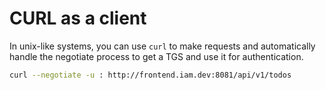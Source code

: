 # CURL as a client

In unix-like systems, you can use `curl` to make requests and automatically handle the negotiate
process to get a TGS and use it for authentication.

```bash
curl --negotiate -u : http://frontend.iam.dev:8081/api/v1/todos
```